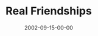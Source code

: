 ---
layout: message
category: message
series: "Living Out Loud"
title: "Real Friendships"
date: 2002-09-15-00-00
message_id: 264
---